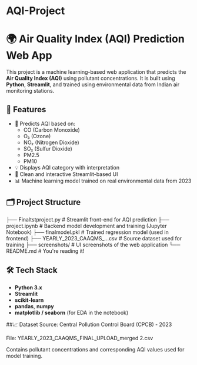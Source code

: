# AQI-Project
# 🌍 Air Quality Index (AQI) Prediction Web App

This project is a machine learning-based web application that predicts the **Air Quality Index (AQI)** using pollutant concentrations. It is built using **Python**, **Streamlit**, and trained using environmental data from Indian air monitoring stations.

## 📌 Features

- 🎯 Predicts AQI based on:
  - CO (Carbon Monoxide)
  - O₃ (Ozone)
  - NO₂ (Nitrogen Dioxide)
  - SO₂ (Sulfur Dioxide)
  - PM2.5
  - PM10
- 💡 Displays AQI category with interpretation
- 🎨 Clean and interactive Streamlit-based UI
- 📊 Machine learning model trained on real environmental data from 2023

## 🗂️ Project Structure

├── Finaltstproject.py # Streamlit front-end for AQI prediction
├── project.ipynb # Backend model development and training (Jupyter Notebook)
├── finalmodel.pkl # Trained regression model (used in frontend)
├── YEARLY_2023_CAAQMS_...csv # Source dataset used for training
├── screenshots/ # UI screenshots of the web application
└── README.md # You're reading it!

## 🛠️ Tech Stack
- **Python 3.x**
- **Streamlit**
- **scikit-learn**
- **pandas**, **numpy**
- **matplotlib / seaborn** (for EDA in the notebook)

##📈 Dataset
Source: Central Pollution Control Board (CPCB) - 2023

File: YEARLY_2023_CAAQMS_FINAL_UPLOAD_merged 2.csv

Contains pollutant concentrations and corresponding AQI values used for model training.


